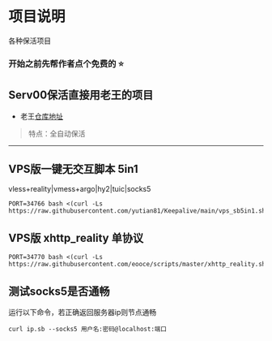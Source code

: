 # 项目说明
各种保活项目

### 开始之前先帮作者点个免费的 ⭐

## Serv00保活直接用老王的项目
- 老王[仓库地址](https://github.com/eooce/Sing-box)  
> 特点：全自动保活

----

## VPS版一键无交互脚本 5in1
vless+reality|vmess+argo|hy2|tuic|socks5
```
PORT=34766 bash <(curl -Ls https://raw.githubusercontent.com/yutian81/Keepalive/main/vps_sb5in1.sh)
```

## VPS版 xhttp_reality 单协议
```
PORT=34770 bash <(curl -Ls https://raw.githubusercontent.com/eooce/scripts/master/xhttp_reality.sh)
```

## 测试socks5是否通畅
运行以下命令，若正确返回服务器ip则节点通畅
```
curl ip.sb --socks5 用户名:密码@localhost:端口
```
